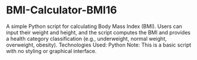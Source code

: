# BMI-Calculator-BMI16
A simple Python script for calculating Body Mass Index (BMI). Users can input their weight and height, and the script computes the BMI and provides a health category classification (e.g., underweight, normal weight, overweight, obesity). Technologies Used: Python Note: This is a basic script with no styling or graphical interface.

